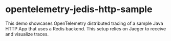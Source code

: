 # opentelemetry-jedis-http-sample
This demo showcases OpenTelemetry distributed tracing of a sample Java HTTP App that uses a Redis backend. This setup relies on Jaeger to receive and visualize traces.
